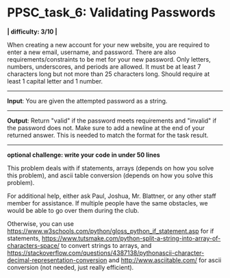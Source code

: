 # PPSC_task_6: Validating Passwords
**| difficulty: 3/10 |**

When creating a new account for your new website, you are required to enter a new email, username, and password. There are also requirements/constraints to be met for your new password. Only letters, numbers, underscores, and periods are allowed. It must be at least 7 characters long but not more than 25 characters long. Should require at least 1 capital letter and 1 number. 
__________________________________________________________________________________
**Input**:
You are given the attempted password as a string. 
__________________________________________________________________________________
**Output**:
Return "valid" if the password meets requirements and "invalid" if the password does not. Make sure to add a newline at the end of your returned answer. This is needed to match the format for the task result.
__________________________________________________________________________________
**optional challenge: write your code in under 50 lines**

This problem deals with if statements, arrays (depends on how you solve this problem), and ascii table conversion (depends on how you solve this problem). 

For additional help, either ask Paul, Joshua, Mr. Blattner, or any other staff member for assistance. If multiple people have the same obstacles, we would be able to go over them during the club. 

Otherwise, you can use https://www.w3schools.com/python/gloss_python_if_statement.asp for if statements, https://www.tutsmake.com/python-split-a-string-into-array-of-characters-space/ to convert strings to arrays, and https://stackoverflow.com/questions/4387138/pythonascii-character-decimal-representation-conversion and http://www.asciitable.com/ for ascii conversion (not needed, just really efficient). 
